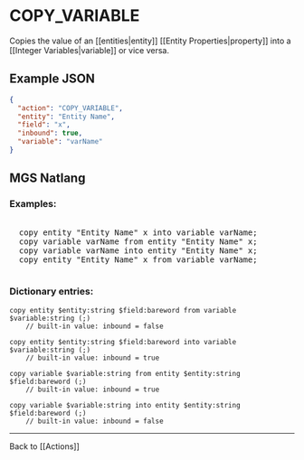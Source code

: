 # COPY_VARIABLE

Copies the value of an [[entities|entity]] [[Entity Properties|property]] into a [[Integer Variables|variable]] or vice versa.

## Example JSON

```json
{
  "action": "COPY_VARIABLE",
  "entity": "Entity Name",
  "field": "x",
  "inbound": true,
  "variable": "varName"
}
```

## MGS Natlang

### Examples:

<pre class="HyperMD-codeblock mgs">

  <span class="verb">copy</span> <span class="sigil">entity</span> <span class="string">"Entity Name"</span> <span class="target">x</span> <span class="">into</span> <span class="sigil">variable</span> <span class="string">varName</span><span class="terminator">;</span>
  <span class="verb">copy</span> <span class="sigil">variable</span> <span class="string">varName</span> <span class="">from</span> <span class="sigil">entity</span> <span class="string">"Entity Name"</span> <span class="target">x</span><span class="terminator">;</span>
  <span class="verb">copy</span> <span class="sigil">variable</span> <span class="string">varName</span> <span class="">into</span> <span class="sigil">entity</span> <span class="string">"Entity Name"</span> <span class="target">x</span><span class="terminator">;</span>
  <span class="verb">copy</span> <span class="sigil">entity</span> <span class="string">"Entity Name"</span> <span class="target">x</span> <span class="">from</span> <span class="sigil">variable</span> <span class="string">varName</span><span class="terminator">;</span>

</pre>

### Dictionary entries:

```
copy entity $entity:string $field:bareword from variable $variable:string (;)
	// built-in value: inbound = false

copy entity $entity:string $field:bareword into variable $variable:string (;)
	// built-in value: inbound = true

copy variable $variable:string from entity $entity:string $field:bareword (;)
	// built-in value: inbound = true

copy variable $variable:string into entity $entity:string $field:bareword (;)
	// built-in value: inbound = false
```

---

Back to [[Actions]]
